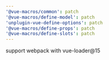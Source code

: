 ```yaml
---
'@vue-macros/common': patch
'@vue-macros/define-model': patch
'unplugin-vue-define-options': patch
'@vue-macros/define-props': patch
'@vue-macros/define-slots': patch
---
```


support webpack with vue-loader@15
